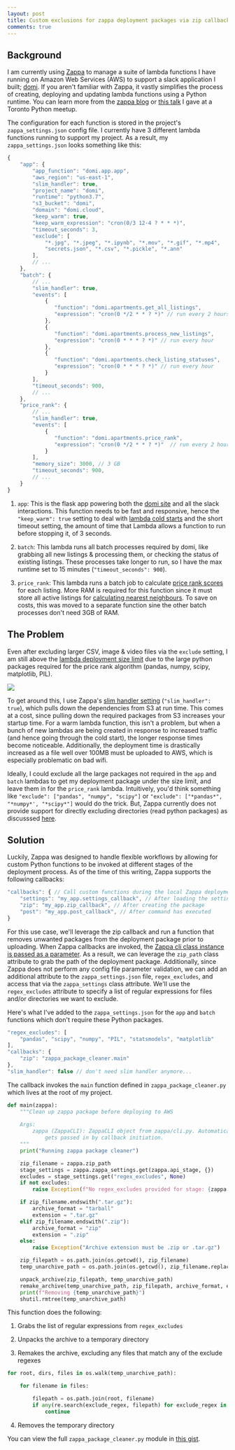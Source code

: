 ```yaml
---
layout: post
title: Custom exclusions for zappa deployment packages via zip callbacks
comments: true
---
```


## Background

I am currently using [Zappa](https://github.com/Miserlou/Zappa) to manage a suite of lambda functions I have running on Amazon Web Services (AWS) to support a slack application I built; [domi](https://domi.cloud/). If you aren't familiar with Zappa, it vastly simplifies the process of creating, deploying and updating lambda functions using a Python runtime. You can learn more from the [zappa blog](https://github.com/Miserlou/zappa-blog) or [this talk](https://ianwhitestone.work/slides/python-meetup-sept-2019.html) I gave at a Toronto Python meetup. 

The configuration for each function is stored in the project's `zappa_settings.json` config file. I currently have 3 different lambda functions running to support my project. As a result, my `zappa_settings.json` looks something like this:


```javascript
{
    "app": {
        "app_function": "domi.app.app",
        "aws_region": "us-east-1",
        "slim_handler": true,
        "project_name": "domi",
        "runtime": "python3.7",
        "s3_bucket": "domi",
        "domain": "domi.cloud",
        "keep_warm": true,
        "keep_warm_expression": "cron(0/3 12-4 ? * * *)",
        "timeout_seconds": 3,
        "exclude": [
            "*.jpg", "*.jpeg", "*.ipynb", "*.mov", "*.gif", "*.mp4",
            "secrets.json", "*.csv", "*.pickle", "*.ann"
        ],
        // ...
    },
    "batch": {
        // ...
        "slim_handler": true,
        "events": [
            {
               "function": "domi.apartments.get_all_listings",
               "expression": "cron(0 */2 * * ? *)" // run every 2 hours
            },
            {
               "function": "domi.apartments.process_new_listings",
               "expression": "cron(0 * * * ? *)" // run every hour
            },
            {
               "function": "domi.apartments.check_listing_statuses",
               "expression": "cron(0 * * * ? *)" // run every hour
            }
        ],
        "timeout_seconds": 900,
        // ...
    },
    "price_rank": {
        // ...
        "slim_handler": true,
        "events": [
            {
               "function": "domi.apartments.price_rank",
               "expression": "cron(0 */2 * * ? *)"  // run every 2 hours
            }
        ],
        "memory_size": 3000, // 3 GB
        "timeout_seconds": 900,
        // ...
    }
}
```

1) `app`: This is the flask app powering both the [domi site](https://domi.cloud/) and all the slack interactions. This function needs to be fast and responsive, hence the `"keep_warm": true` setting to deal with [lambda cold starts](https://mikhail.io/serverless/coldstarts/aws/) and the short timeout setting, the amount of time that Lambda allows a function to run before stopping it, of 3 seconds.

2) `batch`: This lambda runs all batch processes required by domi, like grabbing all new listings & processing them, or checking the status of existing listings. These processes take longer to run, so I have the max runtime set to 15 minutes (`"timeout_seconds": 900`).

3) `price_rank`: This lambda runs a batch job to calculate [price rank scores](https://ianwhitestone.work/slides/pycon-canada-2019.html#/5/37) for each listing. More RAM is required for this function since it must store all active listings for [calculating nearest neighbours](https://ianwhitestone.work/slides/pycon-canada-2019.html#/5/21). To save on costs, this was moved to a separate function sine the other batch processes don't need 3GB of RAM.

## The Problem

Even after excluding larger CSV, image & video files via the `exclude` setting, I am still above the [lambda deployment size limit](https://dzone.com/articles/exploring-aws-lambda-deployment-limits) due to the large python packages required for the price rank algorithm (pandas, numpy, scipy, matplotlib, PIL). 

<img src="{{ site.baseurl }}{% link images/zappa-zip-callback/package_sizes.png %}">

To get around this, I use Zappa's [slim handler setting](https://github.com/Miserlou/Zappa#large-projects) (`"slim_handler": true`), which pulls down the dependencies from S3 at run time. This comes at a cost, since pulling down the required packages from S3 increases your startup time. For a warm lambda function, this isn't a problem, but when a bunch of new lambdas are being created in response to increased traffic (and hence going through the cold start), the longer response times become noticeable. Additionally, the deployment time is drastically increased as a file well over 100MB must be uploaded to AWS, which is especially problematic on bad wifi.

Ideally, I could exclude all the large packages not required in the `app` and `batch` lambdas to get my deployment package under the size limit, and leave them in for the `price_rank` lambda. Intuitively, you'd think something like `"exclude": ["pandas", "numpy", "scipy"]` or `"exclude": ["*pandas*", "*numpy*', "*scipy*"]` would do the trick. But, Zappa currently does not provide support for directly excluding directories (read python packages) as discusssed [here](https://github.com/Miserlou/Zappa/issues/692#issuecomment-283012663). 


## Solution

Luckily, Zappa was designed to handle flexible workflows by allowing for custom Python functions to be invoked at different stages of the deployment process. As of the time of this writing, Zappa supports the following callbacks:

```javascript
"callbacks": { // Call custom functions during the local Zappa deployment/update process
    "settings": "my_app.settings_callback", // After loading the settings
    "zip": "my_app.zip_callback", // After creating the package
    "post": "my_app.post_callback", // After command has executed
}
```

For this use case, we'll leverage the zip callback and run a function that removes unwanted packages from the deployment package prior to uploading. When Zappa callbacks are invoked, the [Zappa cli class instance is passed as a parameter](https://github.com/Miserlou/Zappa/blob/60fbb55fffa762a85e79e756f2a1373832d78320/zappa/cli.py#L1979-L1980). As a result, we can leverage the `zip_path` class attribute to grab the path of the deployment package. Additionally, since Zappa does not perform any config file parameter validation, we can add an additional attribute to the `zappa_settings.json` file, `regex_excludes`, and access that via the `zappa_settings` class attribute. We'll use the `regex_excludes` attribute to specify a list of regular expressions for files and/or directories we want to exclude. 

Here's what I've added to the `zappa_settings.json` for the `app` and `batch` functions which don't require these Python packages.

```javascript
"regex_excludes": [
    "pandas", "scipy", "numpy", "PIL", "statsmodels", "matplotlib"
],
"callbacks": {
    "zip": "zappa_package_cleaner.main"
},
"slim_handler": false // don't need slim handler anymore...
```

The callback invokes the `main` function defined in `zappa_package_cleaner.py` which lives at the root of my project.

```python
def main(zappa):
    """Clean up zappa package before deploying to AWS
    
    Args:
        zappa (ZappaCLI): ZappaCLI object from zappa/cli.py. Automatically
            gets passed in by callback initiation.
    """
    print("Running zappa package cleaner")

    zip_filename = zappa.zip_path
    stage_settings = zappa.zappa_settings.get(zappa.api_stage, {})
    excludes = stage_settings.get("regex_excludes", None)
    if not excludes:
        raise Exception(f"No regex_excludes provided for stage: {zappa.api_stage}")

    if zip_filename.endswith(".tar.gz"):
        archive_format = "tarball"
        extension = ".tar.gz"
    elif zip_filename.endswith(".zip"):
        archive_format = "zip"
        extension = ".zip"
    else:
        raise Exception("Archive extension must be .zip or .tar.gz")

    zip_filepath = os.path.join(os.getcwd(), zip_filename)
    temp_unarchive_path = os.path.join(os.getcwd(), zip_filename.replace(extension, ""))

    unpack_archive(zip_filepath, temp_unarchive_path)
    remake_archive(temp_unarchive_path, zip_filepath, archive_format, excludes)
    print(f"Removing {temp_unarchive_path}")
    shutil.rmtree(temp_unarchive_path)
```

This function does the following:

1) Grabs the list of regular expressions from `regex_excludes`

2) Unpacks the archive to a temporary directory

3) Remakes the archive, excluding any files that match any of the exclude regexes

```python
for root, dirs, files in os.walk(temp_unarchive_path):

    for filename in files:

        filepath = os.path.join(root, filename)
        if any(re.search(exclude_regex, filepath) for exclude_regex in excludes):
            continue
```

4) Removes the temporary directory


You can view the full `zappa_package_cleaner.py` module in [this gist](https://gist.github.com/ian-whitestone/a3452fe38fda9025631045381a18a6df).